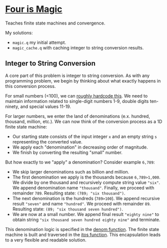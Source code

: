 # [Four is Magic](https://code.kx.com/q/learn/pb/four-magic/)
Teaches finite state machines and convergence.

My solutions:
- `magic.q` my initial attempt.
- `magic_cache.q` with caching integer to string conversion results.

## Integer to String Conversion
A core part of this problem is integer to string conversion. As with any programming problem, we begin by thinking about
what exactly happens in this conversion process.

For small numbers (<100), we can [roughly hardcode this](magic.q#L21). 
We need to maintain information related to single-digit numbers 1-9, double digits ten-ninety, and special values 11-19.

For larger numbers, we enter the land of denominations (e.x. hundred, thousand, million, etc.). We can now think of the
conversion process as a 1D finite state machine:
- Our starting state consists of the input integer `x` and an empty string `s` representing the converted value.
- We apply each "denomination" in decreasing order of magnitude.
- We finish by converting the resulting "small" number.

But how exactly to we "apply" a denomination? Consider example `6,789`:
- We skip larger denominations such as billion and million.
- The first denomination we apply is the thousands because `6,789>1,000`. We divide by one thousand and recursively
  compute string value `"six"`. We append denomination name `"thousand"`. Finally, we proceed with remainder `789`.
  Resulting state: `(789; "six thousand")`.
- The next denomination is the hundreds (`789>100`). We append recursive result `"seven"` and name `"hundred"`. 
  We proceed with remainder `89`. 
  Resulting state: `(89; "six thousand seven hundred")`.
- We are now at a small number. We append final result `"eighty nine"` to obtain string 
  `"six thousand seven hundred eighty nine"` and terminate.

This denomination logic is specified in the [denom function](magic.q#L8). The finite state machine is built and 
traversed in the [itos function](magic.q#L15). This encapsulation leads to a very flexible and readable solution.

